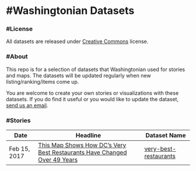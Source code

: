 # #Washingtonian Datasets

### #License

All datasets are released under <a href="https://creativecommons.org/licenses/by-nc-sa/4.0/">Creative Commons</a> license.

### #About

This repo is for a selection of datasets that Washingtonian used for stories and maps. The datasets will be updated regularly when new listing/ranking/items come up. 

You are welcome to create your own stories or visualizations with these datasets. If you do find it useful or you would like to update the dataset, <a href="mailto:digitalproducts@washingtonian.com">send us an email</a>. 

### #Stories
<table>
<thead>
<tr>
<th>Date</th>
<th>Headline</th>
<th>Dataset Name</th>
</tr>
</thead>
<tbody>
<tr>
<td>Feb 15, 2017</td>
<td><a href="http://bit.ly/2pr58yh">This Map Shows How DC’s Very Best Restaurants Have Changed Over 49 Years</a></td>
<td><a href="http://bit.ly/2p4WtlB">very-best-restaurants</a></td>
</tr>
</tbody></table>



